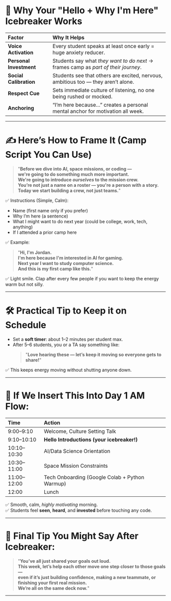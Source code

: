 

# 🧠 Why Your "Hello + Why I'm Here" Icebreaker Works
| Factor | Why It Helps |
|:---|:---|
| **Voice Activation** | Every student speaks at least once early = huge anxiety reducer. |
| **Personal Investment** | Students say what *they want to do next* → frames camp as *part of their journey*. |
| **Social Calibration** | Students see that others are excited, nervous, ambitious too — they aren’t alone. |
| **Respect Cue** | Sets immediate culture of listening, no one being rushed or mocked. |
| **Anchoring** | “I’m here because…” creates a personal mental anchor for motivation all week. |

---

# ✍️ Here’s How to Frame It (Camp Script You Can Use)

> "**Before we dive into AI, space missions, or coding —  
we're going to do something much more important.  
We're going to introduce *ourselves* to the mission crew.  
You’re not just a name on a roster — you're a person with a story.  
Today we start building a crew, not just teams.**"

✅ Instructions (Simple, Calm):
- Name (first name only if you prefer)
- Why I’m here (a sentence)
- What I might want to do next year (could be college, work, tech, anything)
- If I attended a prior camp here

✅ Example:
> "**Hi, I'm Jordan.  
I'm here because I'm interested in AI for gaming.  
Next year I want to study computer science.  
And this is my first camp like this.**"

✅ Light smile. Clap after every few people if you want to keep the energy warm but not silly.

---

# 🛠️ Practical Tip to Keep it on Schedule
- Set a **soft timer**: about 1–2 minutes per student max.
- After 5–6 students, you or a TA say something like:
  > "**Love hearing these — let’s keep it moving so everyone gets to share!**"

✅ This keeps energy moving without shutting anyone down.

---

# 🎯 If We Insert This Into Day 1 AM Flow:

| Time | Action |
|:---|:---|
| 9:00–9:10 | Welcome, Culture Setting Talk |
| 9:10–10:10 | **Hello Introductions (your icebreaker!)** |
| 10:10–10:30 | AI/Data Science Orientation |
| 10:30–11:00 | Space Mission Constraints |
| 11:00–12:00 | Tech Onboarding (Google Colab + Python Warmup) |
| 12:00 | Lunch |

✅ Smooth, calm, *highly motivating* morning.  
✅ Students feel **seen**, **heard**, and **invested** before touching any code.

---

# 🚀 Final Tip You Might Say After Icebreaker:

> "**You’ve all just shared your goals out loud.  
This week, let’s help each other move one step closer to those goals —  
even if it’s just building confidence, making a new teammate, or finishing your first real mission.  
We’re all on the same deck now.**"

---


